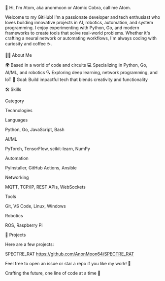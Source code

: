 👋 Hi, I'm Atom, aka anonmoon or Atomic Cobra, call me Atom.

Welcome to my GitHub!   I'm a passionate developer and tech enthusiast who loves building innovative projects in AI, robotics, automation, and system programming.   I enjoy experimenting with Python, Go, and modern frameworks to create tools that solve real-world problems.   Whether it's crafting a neural network or automating workflows, I'm always coding with curiosity and coffee ☕.

🙋‍♂️ About Me

🌍 Based in a world of code and circuits
💻 Specializing in Python, Go, AI/ML, and robotics
🔍 Exploring deep learning, network programming, and IoT
🎯 Goal: Build impactful tech that blends creativity and functionality

🛠 Skills



Category

Technologies



Languages

Python, Go, JavaScript, Bash


AI/ML

PyTorch, TensorFlow, scikit-learn, NumPy


Automation

PyInstaller, GitHub Actions, Ansible


Networking

MQTT, TCP/IP, REST APIs, WebSockets


Tools

Git, VS Code, Linux, Windows


Robotics

ROS, Raspberry Pi


🌟 Projects

Here are a few projects:

SPECTRE_RAT https://github.com/AnonMoon64/SPECTRE_RAT


Feel free to open an issue or star a repo if you like my work! 🚀

Crafting the future, one line of code at a time 💾

